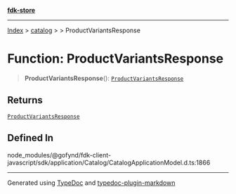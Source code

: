 [**fdk-store**](../../../README.md)
***

[Index](../../../API.md) > [catalog](../../README.md) > [<internal>](../README.md) > ProductVariantsResponse

# Function: ProductVariantsResponse

> **ProductVariantsResponse**(): [`ProductVariantsResponse`](../type-aliases/type-alias.ProductVariantsResponse.md)

## Returns

[`ProductVariantsResponse`](../type-aliases/type-alias.ProductVariantsResponse.md)

## Defined In

node\_modules/@gofynd/fdk-client-javascript/sdk/application/Catalog/CatalogApplicationModel.d.ts:1866

***
Generated using [TypeDoc](https://typedoc.org/) and [typedoc-plugin-markdown](https://www.npmjs.com/package/typedoc-plugin-markdown)
